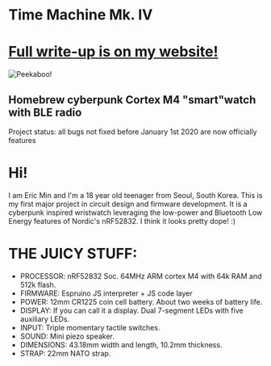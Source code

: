 # Time Machine Mk. IV
# [Full write-up is on my website!](https://iamericmin.github.io/tm4.html)
![Peekaboo!](https://i.imgur.com/piJYHc0.jpg)
## Homebrew cyberpunk Cortex M4 "smart"watch with BLE radio

Project status: all bugs not fixed before January 1st 2020 are now officially features

# Hi!
I am Eric Min and I'm a 18 year old teenager from Seoul, South Korea. This is my first major project in circuit design and firmware development. It is a cyberpunk inspired wristwatch leveraging the low-power and Bluetooth Low Energy features of Nordic's nRF52832. I think it looks pretty dope! :)

# THE JUICY STUFF:
-   PROCESSOR: nRF52832 Soc. 64MHz ARM cortex M4 with 64k RAM and 512k flash.
-   FIRMWARE: Espruino JS interpreter + JS code layer
-   POWER: 12mm CR1225 coin cell battery. About two weeks of battery life.
-   DISPLAY: If you can call it a display. Dual 7-segment LEDs with five auxiliary LEDs.
-   INPUT: Triple momentary tactile switches.
-   SOUND: Mini piezo speaker.
-   DIMENSIONS: 43.18mm width and length, 10.2mm thickness.
-   STRAP: 22mm NATO strap.
